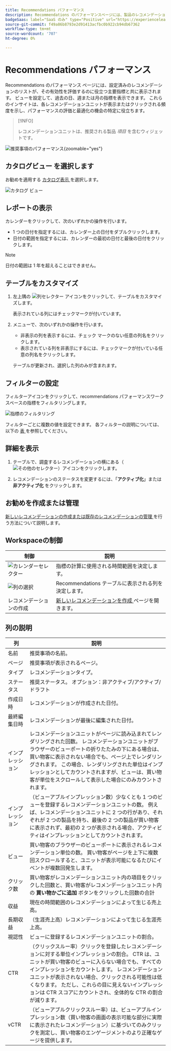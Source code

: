 ```yaml
---
title: Recommendations パフォーマンス
description: Recommendations のパフォーマンスページには、製品のレコメンデーションのパフォーマンスに関するinsightが表示されます。
badgeSaas: label="SaaS のみ" type="Positive" url="https://experienceleague.adobe.com/en/docs/commerce/user-guides/product-solutions" tooltip="Adobe Commerce as a Cloud ServiceおよびAdobe Commerce Optimizer プロジェクトにのみ適用されます（Adobeで管理される SaaS インフラストラクチャ）。"
source-git-commit: f49a86b8793e2d91413acfbc0b922cb94db67362
workflow-type: tm+mt
source-wordcount: '707'
ht-degree: 0%

---
```


# Recommendations パフォーマンス

Recommendations のパフォーマンス ページには、設定済みのレコメンデーションのリストが、その有効性を評価するのに役立つ主要指標と共に表示されます。 ビューを設定して、過去の日、週または月の指標を表示できます。 これらのインサイトは、各レコメンデーションユニットが表示またはクリックされる頻度を示し、パフォーマンスの評価と最適化の機会の特定に役立ちます。

>[!INFO]
>
>レコメンデーションユニットは、推奨される製品 _項目_ を含むウィジェットです。

![ 推奨事項のパフォーマンス ](../assets/rec-performance.png){zoomable="yes"}

## **カタログビュー** を選択します

お勧めを適用する [ カタログ表示 ](../setup/catalog-view.md) を選択します。

![ カタログ ビュー ](../assets/catalog-view.png)

## レポートの表示

カレンダーをクリックして、次のいずれかの操作を行います。

- 1 つの日付を指定するには、カレンダー上の日付をダブルクリックします。
- 日付の範囲を指定するには、カレンダーの最初の日付と最後の日付をクリックします。

>[!NOTE]
>
>日付の範囲は 1 年を超えることはできません。

## テーブルをカスタマイズ

1. 左上隅の ![ 列セレクター ](../assets/icon-show-hide-columns.png) アイコンをクリックして、テーブルをカスタマイズします。

   表示されている列にはチェックマークが付いています。

1. メニューで、次のいずれかの操作を行います。

   - 非表示の列を表示するには、チェック マークのない任意の列名をクリックします。
   - 表示されている列を非表示にするには、チェックマークが付いている任意の列名をクリックします。

   テーブルが更新され、選択した列のみが含まれます。

## フィルターの設定

フィルターアイコンをクリックして、recommendations パフォーマンスワークスペースの指標をフィルタリングします。

![ 指標のフィルタリング ](../assets/rec-filters.png)

フィルターごとに複数の値を設定できます。 各フィルターの説明については、以下の [ 表 ](#column-descriptions) を参照してください。

## 詳細を表示

1. テーブルで、調査するレコメンデーションの横にある（![ その他のセレクター ](../assets/btn-more.png)）アイコンをクリックします。

1. レコメンデーションのステータスを変更するには、「**アクティブ化**」または **非アクティブ化** をクリックします。

## お勧めを作成または管理

[ 新しいレコメンデーションの作成または既存のレコメンデーションの管理 ](../merchandising/recommendations/create.md) を行う方法について説明します。

## Workspaceの制御

| 制御 | 説明 |
|---|---|
| ![ カレンダーセレクター ](../assets/icon-calendar.png) | 指標の計算に使用される時間範囲を決定します。 |
| ![ 列の選択 ](../assets/icon-show-hide-columns.png) | Recommendations テーブルに表示される列を決定します。 |
| レコメンデーションの作成 | [ 新しいレコメンデーションを作成 ](../merchandising/recommendations/create.md) ページを開きます。 |

## 列の説明

| 列 | 説明 |
|---|---|
| 名前 | 推奨事項の名前。 |
| ページ | 推奨事項が表示されるページ。 |
| タイプ | レコメンデーションタイプ。 |
| ステータス | 推奨ステータス。 オプション：非アクティブ/アクティブ/ドラフト |
| 作成日時 | レコメンデーションが作成された日付。 |
| 最終編集日時 | レコメンデーションが最後に編集された日付。 |
| インプレッション | レコメンデーションユニットがページに読み込まれてレンダリングされた回数。 レコメンデーションユニットがブラウザーのビューポートの折りたたみの下にある場合は、買い物客に表示されない場合でも、ページ上でレンダリングされます。 この場合、レンダリングされた単位はインプレッションとしてカウントされますが、ビューは、買い物客が単位をスクロールして表示した場合にのみカウントされます。 |
| インプレッション | （ビューアブルインプレッション数）少なくとも 1 つのビューを登録するレコメンデーションユニットの数。 例えば、レコメンデーションユニットに 2 つの行があり、それぞれが 2 つの製品を持ち、最後の 2 つの製品が買い物客に表示されず、最初の 2 つが表示される場合、アクティビティはインプレッションとしてカウントされます。 |
| ビュー | 買い物客のブラウザーのビューポートに表示されるレコメンデーション単位の数。 買い物客がページを上下に複数回スクロールすると、ユニットが表示可能になるたびにイベントが複数回発生します。 |
| クリック数 | 買い物客がレコメンデーションユニット内の項目をクリックした回数と、買い物客がレコメンデーションユニット内の **買い物かごに追加** ボタンをクリックした回数の合計 |
| 収益 | 現在の時間範囲のレコメンデーションによって生じる売上高。 |
| 長期収益 | （生涯売上高）レコメンデーションによって生じる生涯売上高。 |
| 視認性 | ビューに登録するレコメンデーションユニットの割合。 |
| CTR | （クリックスルー率）クリックを登録したレコメンデーションに対する単位インプレッションの割合。 CTR は、ユニットが買い物客のビューに入らない場合でも、すべてのインプレッションをカウントします。 レコメンデーションユニットが表示されない場合、クリックされる可能性は低くなります。 ただし、これらの目に見えないインプレッションは CTR スコアにカウントされ、全体的な CTR の割合が減ります。 |
| vCTR | （ビューアブルクリックスルー率）は、ビューアブルインプレッション数（買い物客の画面の表示可能な部分に実際に表示されたレコメンデーション）に基づいてのみクリックを測定し、買い物客のエンゲージメントのより正確なゲージを提供します。 |

